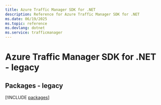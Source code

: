 ```yaml
---
title: Azure Traffic Manager SDK for .NET
description: Reference for Azure Traffic Manager SDK for .NET
ms.date: 06/19/2025
ms.topic: reference
ms.devlang: dotnet
ms.service: trafficmanager
---
```

# Azure Traffic Manager SDK for .NET - legacy
## Packages - legacy
[!INCLUDE [packages](traffic-manager-index.md)]